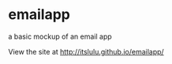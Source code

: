 emailapp
========

a basic mockup of an email app

View the site at http://itslulu.github.io/emailapp/
